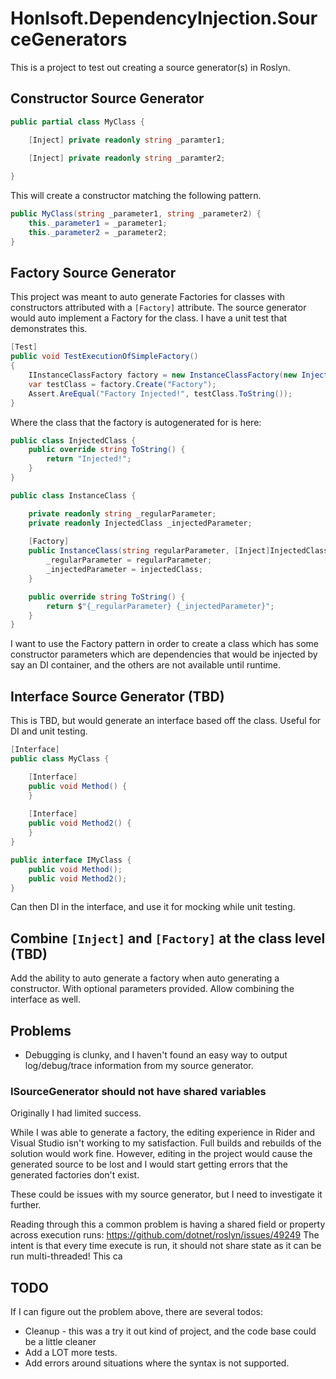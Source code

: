 ﻿# Honlsoft.DependencyInjection.SourceGenerators

This is a project to test out creating a source generator(s) in Roslyn.


## Constructor Source Generator


```csharp
public partial class MyClass {

    [Inject] private readonly string _paramter1;
    
    [Inject] private readonly string _paramter2;

}
```

This will create a constructor matching the following pattern.

```csharp
public MyClass(string _parameter1, string _parameter2) {
    this._parameter1 = _parameter1;
    this._parameter2 = _parameter2;
}
```


## Factory Source Generator

This project was meant to auto generate Factories for classes with constructors attributed with a `[Factory]` attribute.
The source generator would auto implement a Factory for the class.
I have a unit test that demonstrates this.

```csharp
[Test]
public void TestExecutionOfSimpleFactory() 
{
    IInstanceClassFactory factory = new InstanceClassFactory(new InjectedClass());
    var testClass = factory.Create("Factory");
    Assert.AreEqual("Factory Injected!", testClass.ToString());
}
```

Where the class that the factory is autogenerated for is here:

```csharp
public class InjectedClass {
    public override string ToString() {
        return "Injected!";
    }
}

public class InstanceClass {

    private readonly string _regularParameter;
    private readonly InjectedClass _injectedParameter;
    
    [Factory]
    public InstanceClass(string regularParameter, [Inject]InjectedClass injectedClass) {
        _regularParameter = regularParameter;
        _injectedParameter = injectedClass;
    }

    public override string ToString() {
        return $"{_regularParameter} {_injectedParameter}";
    }
}
```

I want to use the Factory pattern in order to create a class which has some constructor parameters which are dependencies that would be injected by say an DI container, and the others are not available until runtime.


## Interface Source Generator (TBD)

This is TBD, but would generate an interface based off the class.  Useful for DI and unit testing.

```csharp
[Interface]
public class MyClass {

    [Interface]
    public void Method() {
    }
    
    [Interface]
    public void Method2() {
    }
}
```


```csharp
public interface IMyClass {
    public void Method();
    public void Method2();
}
```

Can then DI in the interface, and use it for mocking while unit testing.

## Combine `[Inject]` and `[Factory]` at the class level (TBD)

Add the ability to auto generate a factory when auto generating a constructor.
With optional parameters provided.  Allow combining the interface as well.


## Problems

* Debugging is clunky, and I haven't found an easy way to output log/debug/trace information from my source generator.

### ISourceGenerator should not have shared variables

Originally I had limited success.

While I was able to generate a factory, the editing experience in Rider and Visual Studio isn't working to my satisfaction.
Full builds and rebuilds of the solution would work fine.  However, editing in the project would cause the generated source to be lost and I would start getting errors that the generated factories don't exist.

These could be issues with my source generator, but I need to investigate it further.

Reading through this a common problem is having a shared field or property across execution runs: https://github.com/dotnet/roslyn/issues/49249
The intent is that every time execute is run, it should not share state as it can be run multi-threaded!
This ca

## TODO

If I can figure out the problem above, there are several todos:
* Cleanup - this was a try it out kind of project, and the code base could be a little cleaner
* Add a LOT more tests.
* Add errors around situations where the syntax is not supported.
